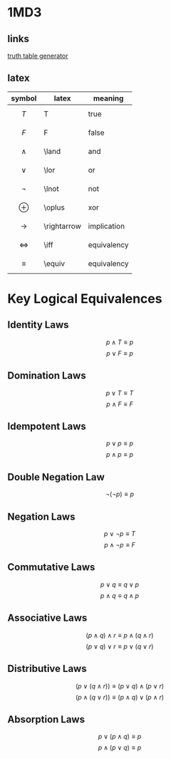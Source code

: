 # 1MD3

## links
[truth table generator](https://trutabgen.com/)

## latex

| symbol| latex | meaning |
|---|---|---|
|$$T$$ | T | true |
|$$F$$ | F | false |
|$$\land$$ | \land | and |
|$$\lor$$ | \lor | or |
|$$\lnot$$ | \lnot | not |
|$$\oplus$$ | \oplus | xor |
|$$\rightarrow$$ | \rightarrow | implication |
|$$\iff$$ | \iff | equivalency |
|$$\equiv$$ | \equiv | equivalency |


# Key Logical Equivalences
## Identity Laws
$$p\land T\equiv p$$
$$p\lor F\equiv p$$
## Domination Laws
$$p\lor T\equiv T$$
$$p\land F\equiv F$$
## Idempotent Laws
$$p\lor p\equiv p$$
$$p\land p\equiv p$$
## Double Negation Law
$$\neg (\neg p)\equiv p$$
## Negation Laws
$$p\lor \neg p\equiv T$$
$$p\land \neg p\equiv F$$
## Commutative Laws
$$p\lor q\equiv q\lor p$$
$$p\land q\equiv q\land p$$
## Associative Laws
$$(p\land q)\land r\equiv p\land (q\land r)$$
$$(p\lor q)\lor r\equiv p\lor (q\lor r)$$
## Distributive Laws
$$(p\lor(q\land r))\equiv(p\lor q)\land (p\lor r)$$
$$(p\land(q\lor r))\equiv(p\land q)\lor (p\land r)$$
## Absorption Laws
$$p\lor(p\land q)\equiv p$$
$$p\land(p\lor q)\equiv p$$